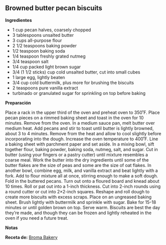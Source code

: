 ## Browned butter pecan biscuits

**Ingredientes**

- 1 cup pecan halves, coarsely chopped
- 3 tablespoons unsalted butter
- 3 cups all-purpose flour
- 2 1/2 teaspoons baking powder
- 1/2 teaspoon baking soda
- 1/4 teaspoon freshly grated nutmeg
- 3/4 teaspoon salt
- 1/4 cup packed light brown sugar
- 3/4 (1 1/2 sticks) cup cold unsalted butter, cut into small cubes
- 1 large egg, lightly beaten
- 3/4 cup cold buttermilk, plus more for brushing the biscuits
- 2 teaspoons pure vanilla extract
- turbinado or granulated sugar for sprinkling on top before baking

**Preparación**

Place a rack in the upper third of the oven and preheat oven to 350˚F. Place pecan pieces on a rimmed baking sheet and toast in the oven for 10 minutes. Remove from the oven.
In a medium sauce pan, melt butter over medium heat. Add pecans and stir to toast until butter is lightly browned, about 3 to 4 minutes. Remove from the heat and allow to cool slightly before incorporating into the dough.
Increase the oven temperature to 400˚F. Line a baking sheet with parchment paper and set aside.
In a mixing bowl, sift together flour, baking powder, baking soda, nutmeg, salt, and sugar. Cut in butter (using your fingers or a pastry cutter) until mixture resembles a coarse meal. Work the butter into the dry ingredients until some of the butter flakes are the size of peas and some are the size of oat flakes.
In another bowl, combine egg, milk, and vanilla extract and beat lightly with a fork. Add to flour mixture all at once, stirring enough to make a soft dough. Fold in the buttered pecans.
Turn out onto a floured board and knead about 10 times. Roll or pat out into a 1-inch thickness. Cut into 2-inch rounds using a round cutter or cut into 2×2-inch squares. Reshape and roll dough to create more biscuits with excess scraps. Place on an ungreased baking sheet. Brush lightly with buttermilk and sprinkle with sugar.
Bake for 15-18 minutes or until golden brown on top. Serve warm. Biscuits are best the day they’re made, and though they can be frozen and lightly reheated in the oven if you need a future treat.

**Notas**



**Receta de:** [Broma Bakery](http://bromabakery.com/2014/03/buttered-pecan-biscuits.html)